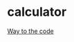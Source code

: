 # calculator
[Way to the code](https://github.com/ASTHA193/calculator/commit/b941675be4c3ac22ad15486125cd592715efdaa8)
